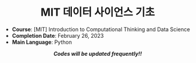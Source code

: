 <div align="center">
  
# MIT 데이터 사이언스 기초

</div>

- **Course**: [MIT] Introduction to Computational Thinking and Data Science
- **Completion Date**: February 26, 2023
- **Main Language**: Python

<div align="center">
  
***Codes will be updated frequently!!***

</div>
